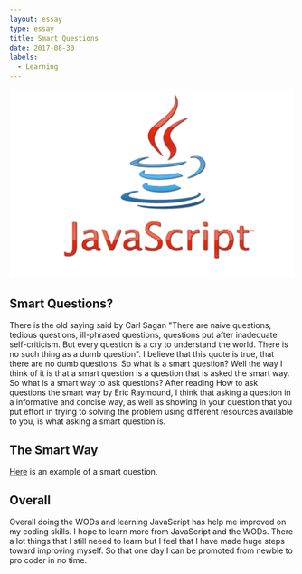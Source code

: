 ```yaml
---
layout: essay
type: essay
title: Smart Questions
date: 2017-08-30
labels:
  - Learning
---
```


<img class="ui medium left floated image" src="../images/js.png">

## Smart Questions?

  There is the old saying said by Carl Sagan "There are naive questions, tedious questions, ill-phrased questions, questions put after inadequate self-criticism. But every question is a cry to understand the world. There is no such thing as a dumb question". I believe that this quote is true, that there are no dumb questions. So what is a smart question? Well the way I think of it is that a smart question is a question that is asked the smart way. So what is a smart way to ask questions? After reading How to ask questions the smart way by Eric Raymound, I think that asking a question in a informative and concise way, as well as showing in your question that you put effort in trying to solving the problem using different resources available to you, is what asking a smart question is. 
 
## The Smart Way
  
   [Here](https://stackoverflow.com/questions/45912510/does-java-jit-cheat-when-running-jdk-code) is an example of a smart question.
   
## Overall 
  Overall doing the WODs and learning JavaScript has help me improved on my coding skills. I hope to learn more from JavaScript and the WODs. There a lot things that I still neeed to learn but I feel that I have made huge steps toward improving myself. So that one day I can be promoted from newbie to pro coder in no time.

